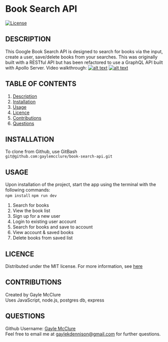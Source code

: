 # Book Search API


  [![License](https://img.shields.io/badge/License-MIT-blue.svg)](https://opensource.org/licenses/MIT)
  
  ## DESCRIPTION
This Google Book Search API is designed to search for books via the input, create a user, save/delete books from your searches. This was originally built with a RESTful API but has been refactored to use a GraphQL API built with Apollo Server. 
Video walkthrough:
[![alt text](assets/insomnia1.png)](https://www.loom.com/share/ae637328365c43bc836597f92e8c63d9?sid=51d7ac87-c9e5-4e69-9804-05b03db4cce3)
[![alt text](assets/insomnia2.png)](https://www.loom.com/share/58dcbb20bdea4747a92aee8980ae5b38?sid=161c986e-e55d-4acf-b207-3dc96dd58002)


  ## TABLE OF CONTENTS
  
  <ol>
  <li><a href="#description">Description</a></li>
  <li><a href="#installation">Installation</a></li>
  <li><a href="#usage">Usage</a></li>
  <li><a href="#licence">Licence</a> </li>
  <li><a href="#contributions">Contributions</a></li>
  <li><a href="#questions">Questions</a></li>
  </ol>
  
  ## INSTALLATION
To clone from Github, use GitBash   
```git@github.com:gaylemcclure/book-search-api.git```
  
  ## USAGE
  Upon installation of the project, start the app using the terminal with the following commands:   
  ```npm install```
  ```npm run dev```

  1. Search for books
  2. View the book list
  3. Sign up for a new user
  4. Login to existing user account
  5. Search for books and save to account
  6. View account & saved books
  7. Delete books from saved list

  
  ## LICENCE
  Distributed under the MIT license. For more information, see <a href=https://opensource.org/licenses/MIT>here</a>
  
  ## CONTRIBUTIONS
  Created by Gayle McClure   
  Uses JavaScript, node.js, postgres db, express
  
  
  ## QUESTIONS
  Github Username: <a href='https://github.com/gaylemcclure'>Gayle McClure</a>  
  Feel free to email me at gaylekdennison@gmail.com for further questions. 
